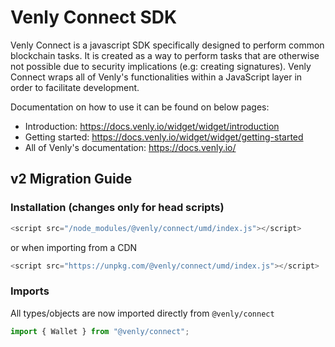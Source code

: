 Venly Connect SDK
===

Venly Connect is a javascript SDK specifically designed to perform common blockchain tasks. It is created as a way to perform tasks that are otherwise not possible due to security
implications (e.g: creating signatures). Venly Connect wraps all of Venly's functionalities within a JavaScript layer in order to facilitate development.

Documentation on how to use it can be found on below pages:

* Introduction: https://docs.venly.io/widget/widget/introduction
* Getting started: https://docs.venly.io/widget/widget/getting-started
* All of Venly's documentation: https://docs.venly.io/

## v2 Migration Guide

### Installation (changes only for head scripts)

```javascript
<script src="/node_modules/@venly/connect/umd/index.js"></script>
```

or when importing from a CDN

```javascript
<script src="https://unpkg.com/@venly/connect/umd/index.js"></script>
```

### Imports

All types/objects are now imported directly from `@venly/connect`

```javascript
import { Wallet } from "@venly/connect";
```